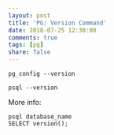 ```yaml
---
layout: post
title: 'PG: Version Command'
date: 2018-07-25 12:30:00
comments: true
tags: [pg]
share: false
---
```


`pg_config --version`

`psql --version`

More info:
```
psql database_name
SELECT version();
```
